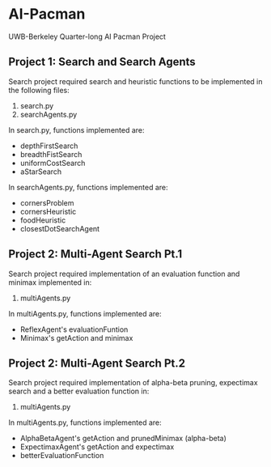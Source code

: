# AI-Pacman

UWB-Berkeley Quarter-long AI Pacman Project

## Project 1: Search and Search Agents
Search project required search and heuristic functions to be implemented in the following files:
1. search.py
2. searchAgents.py

In search.py, functions implemented are:
- depthFirstSearch
- breadthFistSearch
- uniformCostSearch
- aStarSearch

In searchAgents.py, functions implemented are:
- cornersProblem
- cornersHeuristic
- foodHeuristic
- closestDotSearchAgent

## Project 2: Multi-Agent Search Pt.1
Search project required implementation of an evaluation function and minimax implemented in:
1. multiAgents.py

In multiAgents.py, functions implemented are:
- ReflexAgent's evaluationFuntion
- Minimax's getAction and minimax 

## Project 2: Multi-Agent Search Pt.2
Search project required implementation of alpha-beta pruning, expectimax search and a better 
evaluation function in:
1. multiAgents.py

In multiAgents.py, functions implemented are:
- AlphaBetaAgent's getAction and prunedMinimax (alpha-beta)
- ExpectimaxAgent's getAction and expectimax 
- betterEvaluationFunction
